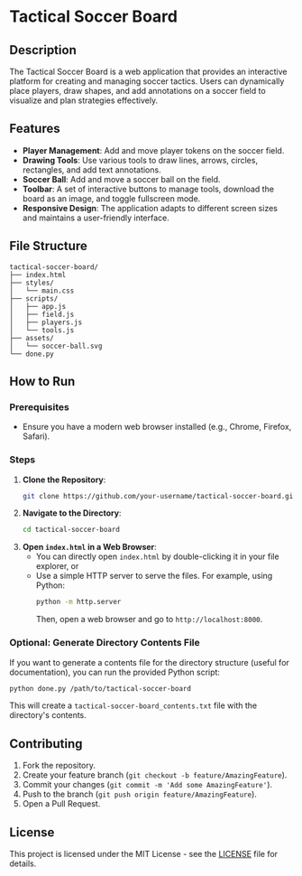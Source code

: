 
# Tactical Soccer Board

## Description
The Tactical Soccer Board is a web application that provides an interactive platform for creating and managing soccer tactics. Users can dynamically place players, draw shapes, and add annotations on a soccer field to visualize and plan strategies effectively.

## Features
- **Player Management**: Add and move player tokens on the soccer field.
- **Drawing Tools**: Use various tools to draw lines, arrows, circles, rectangles, and add text annotations.
- **Soccer Ball**: Add and move a soccer ball on the field.
- **Toolbar**: A set of interactive buttons to manage tools, download the board as an image, and toggle fullscreen mode.
- **Responsive Design**: The application adapts to different screen sizes and maintains a user-friendly interface.

## File Structure
```
tactical-soccer-board/
├── index.html
├── styles/
│   └── main.css
├── scripts/
│   ├── app.js
│   ├── field.js
│   ├── players.js
│   └── tools.js
├── assets/
│   └── soccer-ball.svg
└── done.py
```

## How to Run
### Prerequisites
- Ensure you have a modern web browser installed (e.g., Chrome, Firefox, Safari).

### Steps
1. **Clone the Repository**:
    ```sh
    git clone https://github.com/your-username/tactical-soccer-board.git
    ```
2. **Navigate to the Directory**:
    ```sh
    cd tactical-soccer-board
    ```
3. **Open `index.html` in a Web Browser**:
    - You can directly open `index.html` by double-clicking it in your file explorer, or
    - Use a simple HTTP server to serve the files. For example, using Python:
      ```sh
      python -m http.server
      ```
      Then, open a web browser and go to `http://localhost:8000`.

### Optional: Generate Directory Contents File
If you want to generate a contents file for the directory structure (useful for documentation), you can run the provided Python script:
```sh
python done.py /path/to/tactical-soccer-board
```
This will create a `tactical-soccer-board_contents.txt` file with the directory's contents.

## Contributing
1. Fork the repository.
2. Create your feature branch (`git checkout -b feature/AmazingFeature`).
3. Commit your changes (`git commit -m 'Add some AmazingFeature'`).
4. Push to the branch (`git push origin feature/AmazingFeature`).
5. Open a Pull Request.

## License
This project is licensed under the MIT License - see the [LICENSE](LICENSE) file for details.
